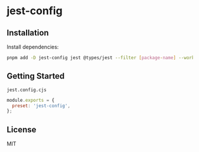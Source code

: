 # jest-config

## Installation

Install dependencies:

```bash
pnpm add -D jest-config jest @types/jest --filter [package-name] --workspace
```

## Getting Started

`jest.config.cjs`

```js
module.exports = {
  preset: 'jest-config',
};
```

## License

MIT
